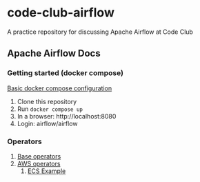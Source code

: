 # code-club-airflow
A practice repository for discussing Apache Airflow at Code Club

## Apache Airflow Docs

### Getting started (docker compose)

[Basic docker compose configuration](https://airflow.apache.org/docs/apache-airflow/stable/start/docker.html)

1. Clone this repository
1. Run `docker compose up`
1. In a browser: http://localhost:8080
1. Login: airflow/airflow

### Operators

1. [Base operators](https://airflow.apache.org/docs/apache-airflow/stable/operators-and-hooks-ref.html)
1. [AWS operators](https://airflow.apache.org/docs/apache-airflow-providers-amazon/stable/operators/index.html)
    1. [ECS Example](https://airflow.apache.org/docs/apache-airflow-providers-amazon/stable/operators/ecs.html)
